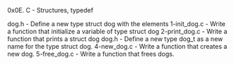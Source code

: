 0x0E. C - Structures, typedef

dog.h - Define a new type struct dog with the elements
1-init_dog.c - Write a function that initialize a variable of type struct dog
2-print_dog.c - Write a function that prints a struct dog
dog.h - Define a new type dog_t as a new name for the type struct dog.
4-new_dog.c - Write a function that creates a new dog.
5-free_dog.c - Write a function that frees dogs.
